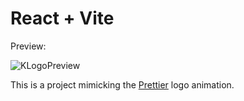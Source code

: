 # React + Vite
Preview:

![KLogoPreview](https://github.com/kkanho/KLogo/assets/97432128/2714c2f3-2faa-473c-9c5b-96a1d6dda264)

This is a project mimicking the [Prettier](https://prettier.io/) logo animation.
